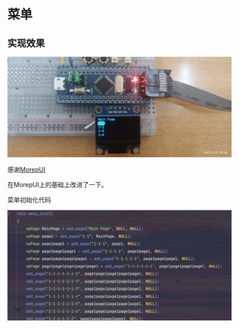 # 菜单

## 实现效果

![](image/效果.jpg)

感谢[MorepUI](https://github.com/morepray/MorepUI/tree/main)

在MorepUI上的基础上改进了一下。

菜单初始化代码

![](image/初始化代码.png)
